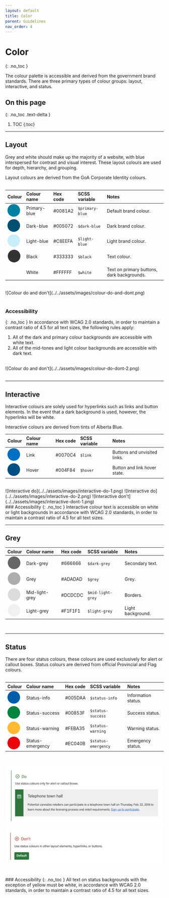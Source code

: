 ```yaml
---
layout: default
title: Color
parent: Guidelines
nav_order: 4
---
```


# Color
{: .no_toc }

The colour palette is accessible and derived from the government brand standards.
There are three primary types of colour groups: layout, interactive, and status.

## On this page
{: .no_toc .text-delta }

1. TOC
{:toc}

---


## Layout
Grey and white should make up the majority of a website, with blue interspersed for contrast and visual interest. These layout colours are used for depth, hierarchy, and grouping.

Layout colours are derived from the GoA Corporate Identity colours.
<br><br>


| Colour  | Colour name   | Hex code | SCSS variable | Notes |
|:---------------|:---------------------|:-------------------------|:-------------------------|:-------------------------|
| ![#0081A2](../../assets/images/primary-blue.png) | Primary-blue | #0081A2 |  `$primary-blue` | Default brand colour. |
| ![#005072](../../assets/images/dark-blue.png)  | Dark-blue | #005072 | `$dark-blue` | Dark brand colour. |
| ![#C8EEFA](../../assets/images/light-blue.png)  | Light-blue | #C8EEFA | `$light-blue` | Light brand colour. |
| ![#333333](../../assets/images/black.png)  | Black | #333333 | `$black` | Text colour. |
| ![#FFFFFF](../../assets/images/white.png)  | White | #FFFFFF | `$white` | Text on primary buttons, dark backgrounds. |

<br>
![Colour do and don't](../../assets/images/colour-do-and-dont.png)
<br><br>


### Accessibility
{: .no_toc }
In accordance with WCAG 2.0 standards, in order to maintain a contrast ratio of 4.5 for all text sizes, the following rules apply:
1. All of the dark and primary colour backgrounds are accessible with white text.
2. All of the mid-tones and light colour backgrounds are accessible with dark text.

<br>
![Colour do and don't](../../assets/images/colour-do-dont-2.png)
<br><br>

---
## Interactive

Interactive colours are solely used for hyperlinks such as links and button elements. In the event that a dark background is used, however, the hyperlinks will be white.

Interactive colours are derived from tints of Alberta Blue.

| Colour  | Colour name   | Hex code | SCSS variable | Notes |
|:---------------|:---------------------|:-------------------------|:-------------------------|:-------------------------|
| ![#0070C4](../../assets/images/link.png) | Link | #0070C4 |  `$link` | Buttons and unvisited links. |
| ![#004F84](../../assets/images/hover.png) | Hover | #004F84 |  `$hover` | Button and link hover state. |

<br>
![Interactive do](../../assets/images/interactive-do-1.png)
![Interactive do](../../assets/images/interactive-do-2.png)
![Interactive don't](../../assets/images/interactive-dont-1.png)

<br>
### Accessibility
{: .no_toc }
Interactive colour text is accessible on white or light backgrounds In accordance with WCAG 2.0 standards, in order to maintain a contrast ratio of 4.5 for all text sizes.

<br>

---
## Grey

| Colour  | Colour name   | Hex code | SCSS variable | Notes |
|:---------------|:---------------------|:-------------------------|:-------------------------|:-------------------------|
| ![#666666](../../assets/images/dark-grey.png) | Dark-grey | #666666 |  `$dark-grey` | Secondary text. |
| ![#ADADAD](../../assets/images/grey.png) | Grey | #ADADAD |  `$grey` | Grey. |
| ![#DCDCDC](../../assets/images/mid-light-grey.png) | Mid-light-grey | #DCDCDC |  `$mid-light-grey` | Borders. |
| ![#F1F1F1](../../assets/images/light-grey.png) | Light-grey | #F1F1F1 |  `$light-grey` | Light background. |

<br>

---
## Status


There are four status colours, these colours are used exclusively for alert or callout boxes. Status colours are derived from official Provincial and Flag colours.
<br>
<br>

| Colour  | Colour name   | Hex code | SCSS variable | Notes |
|:---------------|:---------------------|:-------------------------|:-------------------------|:-------------------------|
| ![#005DAA](../../assets/images/status-info.png) | Status-info | #005DAA |  `$status-info` | Information status. |
| ![#00853F](../../assets/images/status-success.png) | Status-success | #00853F |  `$status-success` | Success status. |
| ![#FEBA35](../../assets/images/status-warning.png) | Status-warning | #FEBA35 |  `$status-warning` | Warning status. |
| ![#EC040B](../../assets/images/status-emergency.png) | Status-emergency | #EC040B |  `$status-emergency` | Emergency status. |

<br>

![Status do](../../assets/images/status-do-1.png)
![Status don't](../../assets/images/status-dont-1.png)

<br>
### Accessibility
{: .no_toc }
All text on status backgrounds with the exception of yellow must be white, in accordance with WCAG 2.0 standards, in order to maintain a contrast ratio of 4.5 for all text sizes.

